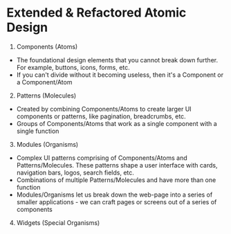 # Extended & Refactored Atomic Design

1. Components (Atoms)

-   The foundational design elements that you cannot break down further. For example, buttons, icons, forms, etc.
-   If you can't divide without it becoming useless, then it's a Component or a Component/Atom

2. Patterns (Molecules)

-   Created by combining Components/Atoms to create larger UI components or patterns, like pagination, breadcrumbs, etc.
-   Groups of Components/Atoms that work as a single component with a single function

3. Modules (Organisms)

-   Complex UI patterns comprising of Components/Atoms and Patterns/Molecules. These patterns shape a user interface with cards, navigation bars, logos, search fields, etc.
-   Combinations of multiple Patterns/Molecules and have more than one function
-   Modules/Organisms let us break down the web-page into a series of smaller applications - we can craft pages or screens out of a series of components

4. Widgets (Special Organisms)

